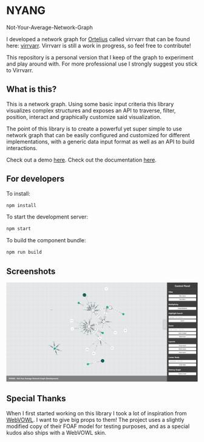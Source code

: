 # NYANG
Not-Your-Average-Network-Graph

I developed a network graph for [Ortelius](https://www.ortelius.com) called virrvarr that can be found here: [virrvarr](https://github.com/OrteliusAB/virrvarr). Virrvarr is still a work in progress, so feel free to contribute!

This repository is a personal version that I keep of the graph to experiment and play around with. For more professional use I strongly suggest you stick to Virrvarr.

## What is this?
This is a network graph. Using some basic input criteria this library visualizes complex structures and exposes an API to traverse, filter, position, interact and graphically customize said visualization.

The point of this library is to create a powerful yet super simple to use network graph that can be easily configured and customized for different implementations, with a generic data input format as well as an API to build interactions.

Check out a demo [here](https://fukurosan.github.io/nyang/dist/index.html).
Check out the documentation [here](https://fukurosan.github.io/nyang/docs/dist/index.html).

## For developers

To install:
```bash
npm install
```

To start the development server:
```bash
npm start
```

To build the component bundle:
```bash
npm run build
```

## Screenshots
![Screenshot 1](/ss1.PNG?raw=true)

## Special Thanks
When I first started working on this library I took a lot of inspiration from [WebVOWL](http://vowl.visualdataweb.org/webvowl.html). I want to give big props to them! The project uses a slightly modified copy of their FOAF model for testing purposes, and as a special kudos also ships with a WebVOWL skin.
